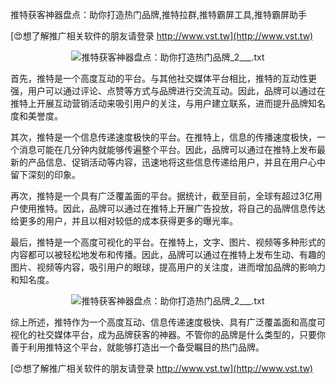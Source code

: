 推特获客神器盘点：助你打造热门品牌,推特拉群,推特霸屏工具,推特霸屏助手

[😍想了解推广相关软件的朋友请登录 http://www.vst.tw](http://www.vst.tw)

 <center><img src="https://vst.tw/MP4/tuiguang/png/7.png" alt="推特获客神器盘点：助你打造热门品牌_2___.txt"></center>

首先，推特是一个高度互动的平台。与其他社交媒体平台相比，推特的互动性更强，用户可以通过评论、点赞等方式与品牌进行交流互动。因此，品牌可以通过在推特上开展互动营销活动来吸引用户的关注，与用户建立联系，进而提升品牌知名度和美誉度。

其次，推特是一个信息传递速度极快的平台。在推特上，信息的传播速度极快，一个消息可能在几分钟内就能够传遍整个平台。因此，品牌可以通过在推特上发布最新的产品信息、促销活动等内容，迅速地将这些信息传递给用户，并且在用户心中留下深刻的印象。

再次，推特是一个具有广泛覆盖面的平台。据统计，截至目前，全球有超过3亿用户使用推特。因此，品牌可以通过在推特上开展广告投放，将自己的品牌信息传达给更多的用户，并且以相对较低的成本获得更多的曝光率。

最后，推特是一个高度可视化的平台。在推特上，文字、图片、视频等多种形式的内容都可以被轻松地发布和传播。因此，品牌可以通过在推特上发布生动、有趣的图片、视频等内容，吸引用户的眼球，提高用户的关注度，进而增加品牌的影响力和知名度。

 <center><img src="https://vst.tw/MP4/tuiguang/png/8.png" alt="推特获客神器盘点：助你打造热门品牌_2___.txt"></center>

综上所述，推特作为一个高度互动、信息传递速度极快、具有广泛覆盖面和高度可视化的社交媒体平台，成为品牌获客的神器。不管你的品牌是什么类型的，只要你善于利用推特这个平台，就能够打造出一个备受瞩目的热门品牌。

[😍想了解推广相关软件的朋友请登录 http://www.vst.tw](http://www.vst.tw)



